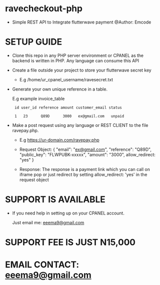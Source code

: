 # ravecheckout-php
- Simple REST API to Integrate flutterwave payment
@Author: Emcode

# SETUP GUIDE

- Clone this repo in any PHP server environment or CPANEL as the backend is written in PHP. Any language can consume this API

- Create a file outside  your project to store your flutterwave secret key
  - E.g /home/ur_cpanel_username/ravesecret.txt

 - Generate your own unique reference in a table. 

    E.g example invoice_table 

        id user_id reference amount customer_email status

        1   23      Q89D      3000   ex@gmail.com   unpaid

- Make a post request using any language or REST CLIENT to the file ravepay.php. 
  - E.g  https://ur-domain.com/ravepay.php
        
  - Request Object: 
    {
        "email": "ex@gmail.com", "reference": "Q89D", 
        "public_key": "FLWPUBK-xxxxx", 
        "amount": "3000", allow_redirect: "yes" 
    }

  - Response: The response is a payment link which you can call on iframe pop or just redirect by setting 
    allow_redirect: 'yes'  in the request object

# SUPPORT IS AVAILABLE
   - If you need help in setting up on your CPANEL account.

      Just email me: eeema9@gmail.com

# SUPPORT FEE IS JUST N15,000

# EMAIL CONTACT: eeema9@gmail.com



 


